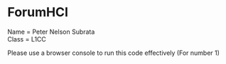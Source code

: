 # ForumHCI  
Name = Peter Nelson Subrata  
Class = L1CC  

Please use a browser console to run this code effectively (For number 1)
